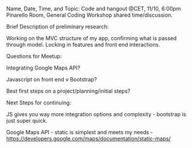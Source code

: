Name, Date, Time, and Topic:
Code and hangout @CET, 11/10, 6:00pm Pinarello Room, General Coding Workshop shared time/discussion.

Brief Description of preliminary research:

Working on the MVC structure of my app, confirming what is passed through model.  Locking in features and front end interactions.

Questions for Meetup:

Integrating Google Maps API?

Javascript on front end v Bootstrap?

Best first steps on a project/planning/initial steps?

Next Steps for continuing:

JS gives you way more integration options and complexity - bootstrap is just super quick.  

Google Maps API - static is simplest and meets my needs - https://developers.google.com/maps/documentation/static-maps/
